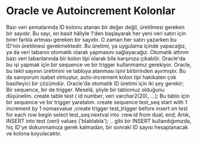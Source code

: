 # Oracle ve Autoincrement Kolonlar

Bazı veri şemalarında ID kolonu atanan bir değer değil, üretilmesi
gereken bir sayıdır.  Bu sayı, en basit hâliyle 1'den başlayarak her
yeni veri satırı için birer farkla artması gereken bir sayıdır.  O
zaman her satırı yazarken bu ID'nin üretilmesi gerekmektedir. Bu
üretimi, ya uygulama içinde yapacağız, ya da veri tabanın otomatik
olarak yapmasını sağlayacağız.  Otomatik attırım bazı veri
tabanlarında bir kolon tipi olarak bile karşınıza çıkabilir. Oracle'da
bu işi yapmak için bir sequence ve bir trigger kullanmamız
gerekiyor. Oracle, bu tekil sayının üretimini ve tabloya atanması
işini birbirinden ayırmıştır. Bu da sanıyorum isabet olmuştur,
auto-increment kolon tipi hakikaten çok basitleyici bir çözümdür.
Oracle'da otomatik ID üretimi için iki şey gerekir; Bir sequence, bir
de trigger. Meselâ, şöyle bir tablomuz olduğunu düşünelim.  create
table test ( id number, veri varchar2(20), ...); Bu tablo için bir
sequence ve bir trigger yaratalım.  create sequence test_seq start
with 1 increment by 1 nomaxvalue ;create trigger test_trigger before
insert on test for each row begin select test_seq.nextval into :new.id
from dual; end; Artık, INSERT into test (veri) values ('blablabla');
.. gibi bir INSERT kullandığımızda, hiç ID'ye dokunmamıza gerek
kalmadan, bir sonraki ID sayısı hesaplanacak ve kolona koyulacaktır.





